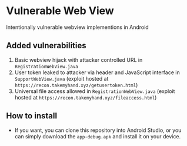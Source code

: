 # Vulnerable Web View
Intentionally vulnerable webview implementions in Android

## Added vulnerabilities
1. Basic webview hijack with attacker controlled URL in `RegistrationWebView.java`
2. User token leaked to attacker via header and JavaScript interface in `SupportWebView.java` (exploit hosted at `https://recon.takemyhand.xyz/getusertoken.html`)
3. Universal file access allowed in `RegistrationWebView.java` (exploit hosted at `https://recon.takemyhand.xyz/fileaccess.html`)

## How to install
- If you want, you can clone this repository into  Android Studio, or you can simply download the `app-debug.apk` and install it on your device.
